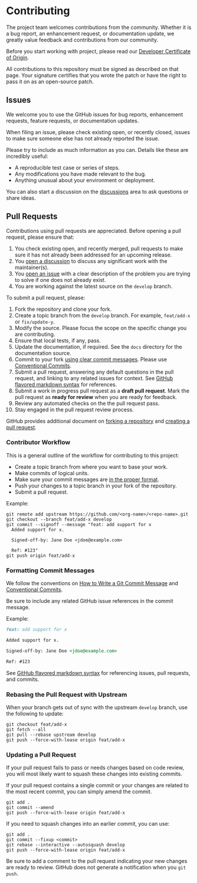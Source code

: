 # Contributing

The project team welcomes contributions from the community. Whether it is a bug report, an enhancement request, or documentation update, we greatly value feedback and contributions from our community.

Before you start working with project, please read our [Developer Certificate of Origin][vmware-cla-dco].

All contributions to this repository must be signed as described on that page. Your signature certifies that you wrote the patch or have the right to pass it on as an open-source patch.

## Issues

We welcome you to use the GitHub issues for bug reports, enhancement requests, feature requests, or documentation updates.

When filing an issue, please check existing open, or recently closed, issues to make sure someone else has not already reported the issue.

Please try to include as much information as you can. Details like these are incredibly useful:

- A reproducible test case or series of steps.
- Any modifications you have made relevant to the bug.
- Anything unusual about your environment or deployment.

You can also start a discussion on the [discussions][gh-discussions] area to ask questions or share ideas.

## Pull Requests

Contributions using pull requests are appreciated. Before opening a pull request, please ensure that:

1. You check existing open, and recently merged, pull requests to make sure it has not already been addressed for an upcoming release.
2. You [open a discussion][gh-discussions] to discuss any significant work with the maintainer(s).
3. You [open an issue][gh-issues] with a clear description of the problem you are trying to solve if one does not already exist.
4. You are working against the latest source on the `develop` branch.

To submit a pull request, please:

1. Fork the repository and clone your fork.
2. Create a topic branch from the `develop` branch. For example, `feat/add-x` or `fix/update-y`.
3. Modify the source. Please focus the scope on the specific change you are contributing.
4. Ensure that local tests, if any, pass.
5. Update the documentation, if required. See the `docs` directory for the documentation source.
6. Commit to your fork [using clear commit messages][git-commit]. Please use [Conventional Commits][conventional-commits].
7. Submit a pull request, answering any default questions in the pull request, and linking to any related issues for context. See [GitHub flavored markdown syntax][gh-markdown] for references.
8. Submit a work in progress pull request as a **draft pull request**. Mark the pull request as **ready for review** when you are ready for feedback.
9. Review any automated checks on the the pull request pass.
10. Stay engaged in the pull request review process.

GitHub provides additional document on [forking a repository][gh-forks] and [creating a pull request][gh-pulls].

### Contributor Workflow

This is a general outline of the workflow for contributing to this project:

- Create a topic branch from where you want to base your work.
- Make commits of logical units.
- Make sure your commit messages are [in the proper format][conventional-commits].
- Push your changes to a topic branch in your fork of the repository.
- Submit a pull request.

Example:

``` shell
git remote add upstream https://github.com/<org-name>/<repo-name>.git
git checkout --branch feat/add-x develop
git commit --signoff --message "feat: add support for x
  Added support for x.

  Signed-off-by: Jane Doe <jdoe@example.com>
  
  Ref: #123"
git push origin feat/add-x
```

### Formatting Commit Messages

We follow the conventions on [How to Write a Git Commit Message][git-commit] and [Conventional Commits][conventional-commits].

Be sure to include any related GitHub issue references in the commit message.

Example:

```markdown
feat: add support for x

Added support for x.

Signed-off-by: Jane Doe <jdoe@example.com>

Ref: #123
```

See [GitHub flavored markdown syntax][gh-markdown] for referencing issues, pull requests, and commits.

### Rebasing the Pull Request with Upstream

When your branch gets out of sync with the upstream `develop` branch, use the following to update:

``` shell
git checkout feat/add-x
git fetch --all
git pull --rebase upstream develop
git push --force-with-lease origin feat/add-x
```

### Updating a Pull Request

If your pull request fails to pass or needs changes based on code review, you will most likely want to squash these changes into existing commits.

If your pull request contains a single commit or your changes are related to the most recent commit, you can simply amend the commit.

``` shell
git add .
git commit --amend
git push --force-with-lease origin feat/add-x
```

If you need to squash changes into an earlier commit, you can use:

``` shell
git add .
git commit --fixup <commit>
git rebase --interactive --autosquash develop
git push --force-with-lease origin feat/add-x
```

Be sure to add a comment to the pull request indicating your new changes are ready to review. GitHub does not generate a notification when you `git push`.

[conventional-commits]: https://www.conventionalcommits.org/en/v1.0.0/
[git-commit]: http://chris.beams.io/posts/git-commit/
[gh-discussions]: https://github.com/vmware/powershell-module-for-vmware-cloud-foundation-certificate-management/discussions
[gh-forks]: https://help.github.com/articles/fork-a-repo/
[gh-issues]:https://github.com/vmware/powershell-module-for-vmware-cloud-foundation-certificate-management/issues
[gh-markdown]: https://guides.github.com/features/mastering-markdown/#GitHub-flavored-markdown
[gh-pulls]: https://help.github.com/articles/creating-a-pull-request/
[vmware-cla-dco]: https://cla.vmware.com/dco
